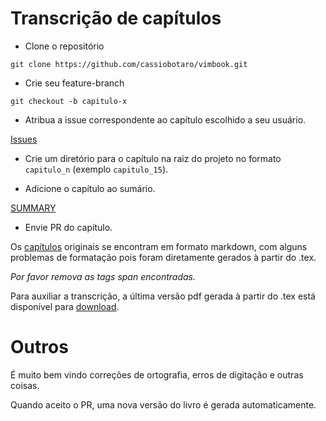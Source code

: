 Transcrição de capítulos
========================

* Clone o repositório

`git clone https://github.com/cassiobotaro/vimbook.git`

* Crie seu feature-branch

`git checkout -b capitulo-x`

* Atribua a issue correspondente ao capítulo escolhido a seu usuário.

[Issues](https://github.com/cassiobotaro/vimbook/issues)

* Crie um diretório para o capítulo na raiz do projeto no formato `capitulo_n` (exemplo `capitulo_15`).

* Adicione o capítulo ao sumário.

[SUMMARY](SUMMARY.md)

* Envie PR do capítulo.

Os [capítulos](https://github.com/cassiobotaro/vimbook/tree/master/chapters) originais se encontram em formato markdown, com alguns problemas de formatação pois foram diretamente gerados à partir do .tex.

*Por favor remova as tags span encontradas.*

Para auxiliar a transcrição, a última versão pdf gerada à partir do .tex está disponível para [download](https://github.com/cassiobotaro/vimbook/blob/master/vimbook-31-08-2009.pdf).


Outros
======

É muito bem vindo correções de ortografia, erros de digitação e outras coisas.

Quando aceito o PR, uma nova versão do livro é gerada automaticamente.
